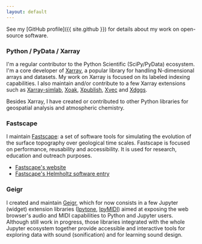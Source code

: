 ```yaml
---
layout: default
---
```


See my [GitHub profile]({{ site.github }}) for details about my work on
open-source software.

### Python / PyData / Xarray

I'm a regular contributor to the Python Scientific (SciPy/PyData) ecosystem.
I'm a core developer of [Xarray](https://xarray.dev/), a popular library for
handling N-dimensional arrays and datasets. My work on Xarray is focused on its
labeled indexing capabilities. I also maintain and/or contribute to a few Xarray
extensions such as
[Xarray-simlab](https://github.com/xarray-contrib/xarray-simlab),
[Xoak](https://github.com/xarray-contrib/xoak),
[Xpublish](https://github.com/xpublish-community/xpublish),
[Xvec](https://github.com/xarray-contrib/xvec) and
[Xdggs](https://github.com/xarray-contrib/xdggs).

Besides Xarray, I have created or contributed to other Python libraries for
geospatial analysis and atmospheric chemistry.

### Fastscape

I maintain [Fastscape](https://github.com/fastscape-lem): a set of software
tools for simulating the evolution of the surface topography over geological
time scales. Fastscape is focused on performance, reusability and accessibility.
It is used for research, education and outreach purposes.

- [Fastscape's website](https://fastscape.org/)
- [Fastscape's Helmholtz software entry](https://helmholtz.software/software/fastscape-toolbox)

### Geigr

I created and maintain [Geigr](https://github.com/geigr), which for now consists
in a few Jupyter (widget) extension libraries
([Ipytone](https://github.com/geigr/ipytone),
[IpyMIDI](https://github.com/geigr/ipymidi)) aimed at exposing the web browser's
audio and MIDI capabilities to Python and Jupyter users. Although still work in
progress, those libraries integrated with the whole Jupyter ecosystem together
provide accessible and interactive tools for exploring data with sound
(sonification) and for learning sound design.
